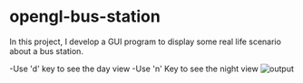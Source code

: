 # opengl-bus-station
In this project, I develop a GUI program to display some real life scenario about a bus station.

-Use 'd' key to see the day view
-Use 'n' Key to see the night view
![output](https://github.com/sharif-hossain-code/opengl-bus-station/assets/69138807/4043900c-c611-4627-8c19-25c0e4924d28)
